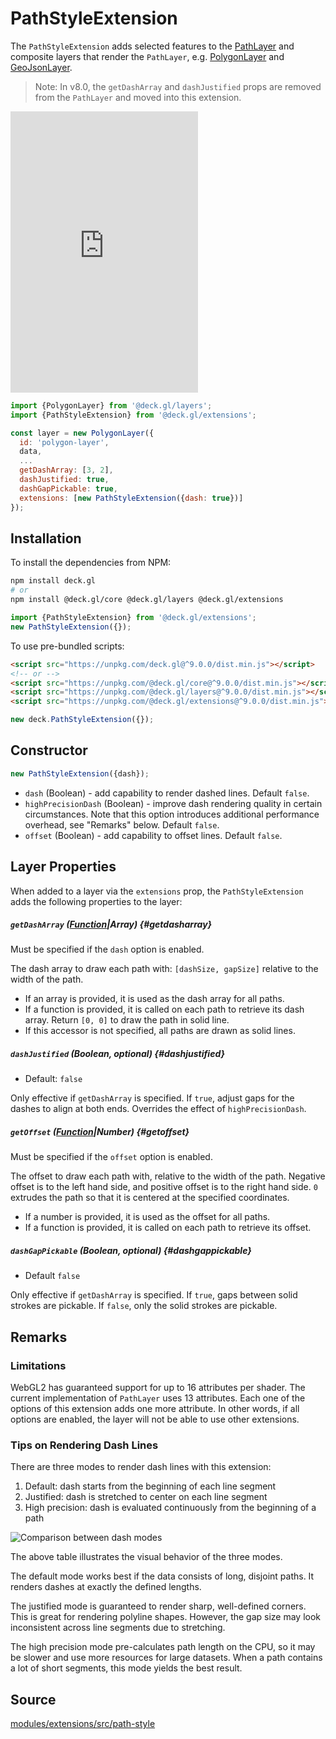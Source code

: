
# PathStyleExtension

The `PathStyleExtension` adds selected features to the [PathLayer](../layers/path-layer.md) and composite layers that render the `PathLayer`, e.g. [PolygonLayer](../layers/polygon-layer.md) and [GeoJsonLayer](../layers/geojson-layer.md).

> Note: In v8.0, the `getDashArray` and `dashJustified` props are removed from the `PathLayer` and moved into this extension.

<div style={{position:'relative',height:450}}></div>
<div style={{position:'absolute',transform:'translateY(-450px)',paddingLeft:'inherit',paddingRight:'inherit',left:0,right:0}}>
  <iframe height="450" style={{width:'100%'}} scrolling="no" title="deck.gl PathStyleExtension" src="https://codepen.io/vis-gl/embed/dyOMaoX?height=450&theme-id=light&default-tab=result" frameborder="no" loading="lazy" allowtransparency="true" allowfullscreen="true">
    See the Pen <a href='https://codepen.io/vis-gl/pen/dyOMaoX'>deck.gl PathStyleExtension</a> by vis.gl
    (<a href='https://codepen.io/vis-gl'>@vis-gl</a>) on <a href='https://codepen.io'>CodePen</a>.
  </iframe>
</div>

```js
import {PolygonLayer} from '@deck.gl/layers';
import {PathStyleExtension} from '@deck.gl/extensions';

const layer = new PolygonLayer({
  id: 'polygon-layer',
  data,
  ...
  getDashArray: [3, 2],
  dashJustified: true,
  dashGapPickable: true,
  extensions: [new PathStyleExtension({dash: true})]
});
```

## Installation

To install the dependencies from NPM:

```bash
npm install deck.gl
# or
npm install @deck.gl/core @deck.gl/layers @deck.gl/extensions
```

```js
import {PathStyleExtension} from '@deck.gl/extensions';
new PathStyleExtension({});
```

To use pre-bundled scripts:

```html
<script src="https://unpkg.com/deck.gl@^9.0.0/dist.min.js"></script>
<!-- or -->
<script src="https://unpkg.com/@deck.gl/core@^9.0.0/dist.min.js"></script>
<script src="https://unpkg.com/@deck.gl/layers@^9.0.0/dist.min.js"></script>
<script src="https://unpkg.com/@deck.gl/extensions@^9.0.0/dist.min.js"></script>
```

```js
new deck.PathStyleExtension({});
```

## Constructor

```js
new PathStyleExtension({dash});
```

* `dash` (Boolean) - add capability to render dashed lines. Default `false`.
* `highPrecisionDash` (Boolean) - improve dash rendering quality in certain circumstances. Note that this option introduces additional performance overhead, see "Remarks" below. Default `false`.
* `offset` (Boolean) - add capability to offset lines. Default `false`.

## Layer Properties

When added to a layer via the `extensions` prop, the `PathStyleExtension` adds the following properties to the layer:


##### `getDashArray` ([Function](../../developer-guide/using-layers.md#accessors)|Array) {#getdasharray}

Must be specified if the `dash` option is enabled.

The dash array to draw each path with: `[dashSize, gapSize]` relative to the width of the path.

* If an array is provided, it is used as the dash array for all paths.
* If a function is provided, it is called on each path to retrieve its dash array. Return `[0, 0]` to draw the path in solid line.
* If this accessor is not specified, all paths are drawn as solid lines.


##### `dashJustified` (Boolean, optional) {#dashjustified}

* Default: `false`

Only effective if `getDashArray` is specified. If `true`, adjust gaps for the dashes to align at both ends. Overrides the effect of `highPrecisionDash`.


##### `getOffset` ([Function](../../developer-guide/using-layers.md#accessors)|Number) {#getoffset}

Must be specified if the `offset` option is enabled.

The offset to draw each path with, relative to the width of the path. Negative offset is to the left hand side, and positive offset is to the right hand side. `0` extrudes the path so that it is centered at the specified coordinates.

* If a number is provided, it is used as the offset for all paths.
* If a function is provided, it is called on each path to retrieve its offset.


##### `dashGapPickable` (Boolean, optional) {#dashgappickable}

* Default `false`

Only effective if `getDashArray` is specified. If `true`, gaps between solid strokes are pickable. If `false`, only the solid strokes are pickable. 

## Remarks

### Limitations

WebGL2 has guaranteed support for up to 16 attributes per shader. The current implementation of `PathLayer` uses 13 attributes. Each one of the options of this extension adds one more attribute. In other words, if all options are enabled, the layer will not be able to use other extensions.

### Tips on Rendering Dash Lines

There are three modes to render dash lines with this extension:

1. Default: dash starts from the beginning of each line segment
2. Justified: dash is stretched to center on each line segment
3. High precision: dash is evaluated continuously from the beginning of a path

![Comparison between dash modes](https://user-images.githubusercontent.com/2059298/93418881-33555280-f860-11ea-82cc-b57ecf2e48ce.png)

The above table illustrates the visual behavior of the three modes.

The default mode works best if the data consists of long, disjoint paths. It renders dashes at exactly the defined lengths.

The justified mode is guaranteed to render sharp, well-defined corners. This is great for rendering polyline shapes. However, the gap size may look inconsistent across line segments due to stretching.

The high precision mode pre-calculates path length on the CPU, so it may be slower and use more resources for large datasets. When a path contains a lot of short segments, this mode yields the best result.


## Source

[modules/extensions/src/path-style](https://github.com/visgl/deck.gl/tree/master/modules/extensions/src/path-style)
